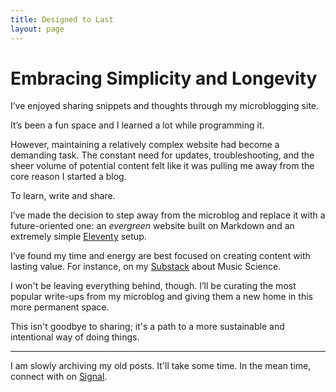 ```yaml
---
title: Designed to Last
layout: page
---
```


# Embracing Simplicity and Longevity
I’ve enjoyed sharing snippets and thoughts through my microblogging site.

It’s been a fun space and I learned a lot while programming it.

However, maintaining a relatively complex website had become a demanding task. The constant need for updates, troubleshooting, and the sheer volume of potential content felt like it was pulling me away from the core reason I started a blog.

To learn, write and share.

I’ve made the decision to step away from the microblog and replace it with a future-oriented one: an *evergreen* website built on Markdown and an extremely simple [Eleventy](https://www.11ty.dev/) setup.

I’ve found my time and energy are best focused on creating content with lasting value. For instance, on my [Substack](https://geffrey.substack.com/) about Music Science.

I won't be leaving everything behind, though. I’ll be curating the most popular write-ups from my microblog and giving them a new home in this more permanent space.

This isn't goodbye to sharing; it's a path to a more sustainable and intentional way of doing things.

***

I am slowly archiving my old posts. It'll take some time. In the mean time, connect with on [Signal](https://signal.me/#eu/ctlD__2i3DbpPnd4CRwgxIbCMTPOCwvD7chjLP77QNsQsUEeDLBPz7-3iq0tz7UC).
